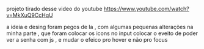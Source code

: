 projeto tirado desse video do youtube https://www.youtube.com/watch?v=MkXuQ9CcHqU

a ideia e desing foram pegos de la , com algumas pequenas alterações na minha parte , que foram colocar os icons no input
colocar o eveito de poder ver a senha com js , e mudar o efeico pro hover e não pro focus
